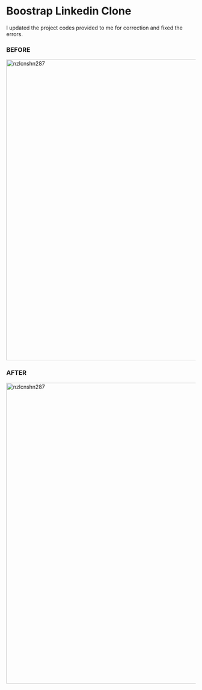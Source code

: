 # Boostrap Linkedin Clone
I updated the project codes provided to me for correction and fixed the errors.
### BEFORE

<img  align="center" src="https://github.com/nazlicansahin/Boostrap-Linkedin-Clone/assets/76625343/0fa324dd-30f0-4eb4-a105-5ef2fd799e4a" alt="nzlcnshn287" height="auto" width="800" />

### AFTER

<img  align="center" src="https://github.com/nazlicansahin/Boostrap-Linkedin-Clone/assets/76625343/8a7eb384-e7df-443c-85b4-c1931cc06778" alt="nzlcnshn287" height="auto" width="800" />

